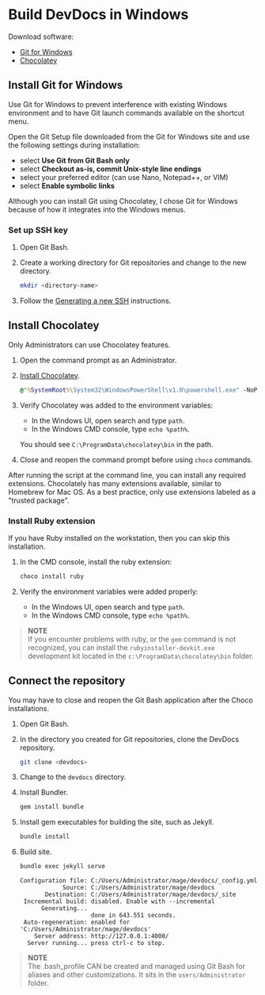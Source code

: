 # Build DevDocs in Windows

Download software:

-  [Git for Windows](https://gitforwindows.org)
-  [Chocolatey](https://chocolatey.org/install)

## Install Git for Windows

Use Git for Windows to prevent interference with existing Windows environment and to have Git launch commands available on the shortcut menu.

Open the Git Setup file downloaded from the Git for Windows site and use the following settings during installation:

-  select **Use Git from Git Bash only**
-  select **Checkout as-is, commit Unix-style line endings**
-  select your preferred editor (can use Nano, Notepad++, or VIM)
-  select **Enable symbolic links**

Although you can install Git using Chocolatey, I chose Git for Windows because of how it integrates into the Windows menus.

### Set up SSH key

1.  Open Git Bash.

1.  Create a working directory for Git repositories and change to the new directory.

    ```bash
    mkdir <directory-name>
    ```

1.  Follow the [Generating a new SSH](https://help.github.com/articles/generating-a-new-ssh-key-and-adding-it-to-the-ssh-agent/) instructions.

## Install Chocolatey
Only Administrators can use Chocolatey features.

1.  Open the command prompt as an Administrator.

1.  [Install Chocolatey](https://chocolatey.org/install).

    ```cmd
    @"%SystemRoot%\System32\WindowsPowerShell\v1.0\powershell.exe" -NoProfile -InputFormat None -ExecutionPolicy Bypass -Command "iex ((New-Object System.Net.WebClient).DownloadString('https://chocolatey.org/install.ps1'))" && SET "PATH=%PATH%;%ALLUSERSPROFILE%\chocolatey\bin"
    ```

1.  Verify Chocolatey was added to the environment variables:

    -  In the Windows UI, open search and type `path`.
    -  In the Windows CMD console, type `echo %path%`.
    
    You should see `C:\ProgramData\chocolatey\bin` in the path.

1.  Close and reopen the command prompt before using `choco` commands.

After running the script at the command line, you can install any required extensions. Chocolately has many extensions available, similar to Homebrew for Mac OS. As a best practice, only use extensions labeled as a "trusted package".

### Install Ruby extension

If you have Ruby installed on the workstation, then you can skip this installation.

1.  In the CMD console, install the ruby extension:

    ```cmd
    choco install ruby
    ```

1.  Verify the environment variables were added properly:

    -  In the Windows UI, open search and type `path`.
    -  In the Windows CMD console, type `echo %path%`.

>  **NOTE**  
>  If you encounter problems with ruby, or the `gem` command is not recognized, you can install the `rubyinstaller-devkit.exe` development kit located in the `c:\ProgramData\chocolatey\bin` folder.

## Connect the repository

You may have to close and reopen the Git Bash application after the Choco installations.

1.  Open Git Bash.

1.  In the directory you created for Git repositories, clone the DevDocs repository.

    ```bash
    git clone <devdocs>
    ```

1.  Change to the `devdocs` directory.

1.  Install Bundler.

    ```bash
    gem install bundle
    ```

1.  Install gem executables for building the site, such as Jekyll.

    ```bash
    bundle install
    ```

1.  Build site.

    ```bash
    bundle exec jekyll serve
    ```

    ```terminal
    Configuration file: C:/Users/Administrator/mage/devdocs/_config.yml
                Source: C:/Users/Administrator/mage/devdocs
           Destination: C:/Users/Administrator/mage/devdocs/_site
     Incremental build: disabled. Enable with --incremental
          Generating...
                        done in 643.551 seconds.
     Auto-regeneration: enabled for 'C:/Users/Administrator/mage/devdocs'
        Server address: http://127.0.0.1:4000/
      Server running... press ctrl-c to stop.
    ```

>  **NOTE**  
>  The .bash_profile CAN be created and managed using Git Bash for aliases and other customizations. It sits in the 
`users/Administrator` folder.
